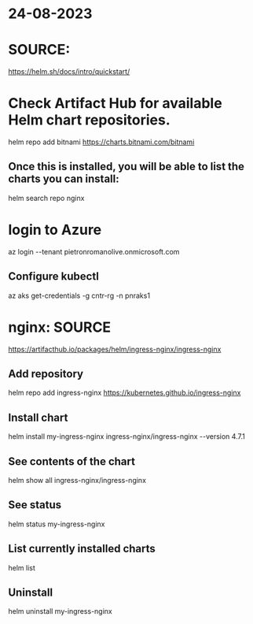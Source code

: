 # 24-08-2023
# SOURCE:
https://helm.sh/docs/intro/quickstart/


# Check Artifact Hub for available Helm chart repositories.

helm repo add bitnami https://charts.bitnami.com/bitnami
## Once this is installed, you will be able to list the charts you can install:
helm search repo nginx

# login to Azure
az login --tenant pietronromanolive.onmicrosoft.com

## Configure kubectl
az aks get-credentials -g cntr-rg -n pnraks1

# nginx: SOURCE
https://artifacthub.io/packages/helm/ingress-nginx/ingress-nginx
## Add repository
helm repo add ingress-nginx https://kubernetes.github.io/ingress-nginx
## Install chart
helm install my-ingress-nginx ingress-nginx/ingress-nginx --version 4.7.1

## See contents of the chart
helm show all ingress-nginx/ingress-nginx

## See status
helm status my-ingress-nginx

## List currently installed charts
helm list

## Uninstall
helm uninstall my-ingress-nginx